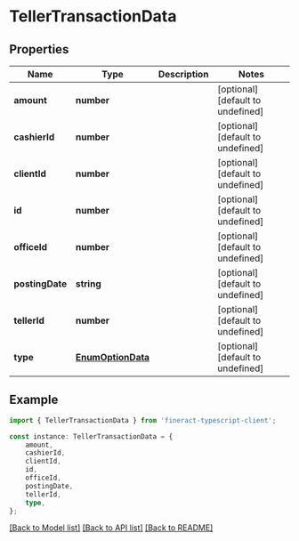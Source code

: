 # TellerTransactionData


## Properties

Name | Type | Description | Notes
------------ | ------------- | ------------- | -------------
**amount** | **number** |  | [optional] [default to undefined]
**cashierId** | **number** |  | [optional] [default to undefined]
**clientId** | **number** |  | [optional] [default to undefined]
**id** | **number** |  | [optional] [default to undefined]
**officeId** | **number** |  | [optional] [default to undefined]
**postingDate** | **string** |  | [optional] [default to undefined]
**tellerId** | **number** |  | [optional] [default to undefined]
**type** | [**EnumOptionData**](EnumOptionData.md) |  | [optional] [default to undefined]

## Example

```typescript
import { TellerTransactionData } from 'fineract-typescript-client';

const instance: TellerTransactionData = {
    amount,
    cashierId,
    clientId,
    id,
    officeId,
    postingDate,
    tellerId,
    type,
};
```

[[Back to Model list]](../README.md#documentation-for-models) [[Back to API list]](../README.md#documentation-for-api-endpoints) [[Back to README]](../README.md)
